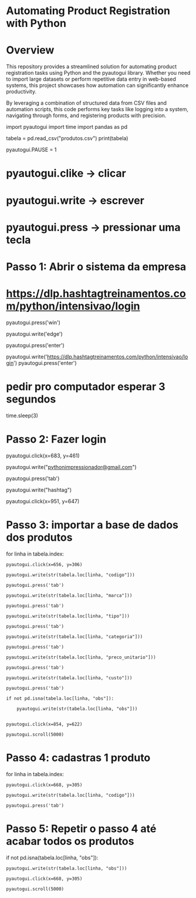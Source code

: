 # Automating Product Registration with Python

# Overview

This repository provides a streamlined solution for automating product registration tasks using Python and the pyautogui library. Whether you need to import large datasets or perform repetitive data entry in web-based systems, this project showcases how automation can significantly enhance productivity.

By leveraging a combination of structured data from CSV files and automation scripts, this code performs key tasks like logging into a system, navigating through forms, and registering products with precision.

import pyautogui
import time
import pandas as pd


tabela = pd.read_csv("produtos.csv")
print(tabela)



pyautogui.PAUSE = 1

# pyautogui.clike -> clicar
# pyautogui.write -> escrever
# pyautogui.press -> pressionar uma tecla





# Passo 1: Abrir o sistema da empresa
#    https://dlp.hashtagtreinamentos.com/python/intensivao/login

pyautogui.press('win')

pyautogui.write('edge')

pyautogui.press('enter')

pyautogui.write('https://dlp.hashtagtreinamentos.com/python/intensivao/login')
pyautogui.press('enter')


# pedir pro computador esperar 3 segundos
time.sleep(3)


# Passo 2: Fazer login

pyautogui.click(x=683, y=461)

pyautogui.write("pythonimpressionador@gmail.com")

pyautogui.press('tab')

pyautogui.write("hashtag")

pyautogui.click(x=951, y=647)



# Passo 3: importar a base de dados dos produtos

for linha in  tabela.index:

    pyautogui.click(x=656, y=306)
    
    pyautogui.write(str(tabela.loc[linha, "codigo"]))
    
    pyautogui.press('tab')
    
    pyautogui.write(str(tabela.loc[linha, "marca"])) 
    
    pyautogui.press('tab')
    
    pyautogui.write(str(tabela.loc[linha, "tipo"]))  
    
    pyautogui.press('tab')
    
    pyautogui.write(str(tabela.loc[linha, "categoria"]))
    
    pyautogui.press('tab')
    
    pyautogui.write(str(tabela.loc[linha, "preco_unitario"]))
    
    pyautogui.press('tab')
    
    pyautogui.write(str(tabela.loc[linha, "custo"]))
    
    pyautogui.press('tab')
    
    if not pd.isna(tabela.loc[linha, "obs"]): 
    
        pyautogui.write(str(tabela.loc[linha, "obs"]))


    pyautogui.click(x=854, y=622)
    
    pyautogui.scroll(5000)  
    


# Passo 4: cadastras 1 produto


for linha in tabela.index:

    pyautogui.click(x=668, y=305)
    
    pyautogui.write(str(tabela.loc[linha, "codigo"]))
    
    pyautogui.press('tab')
    



# Passo 5: Repetir o passo 4 até acabar todos os produtos

if not pd.isna(tabela.loc[linha, "obs"]):

    pyautogui.write(str(tabela.loc[linha, "obs"]))
    
    pyautogui.click(x=668, y=305)
    
    pyautogui.scroll(5000)
    
